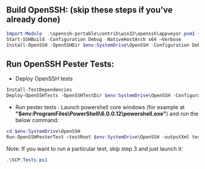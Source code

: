 ## Build OpenSSH: (skip these steps if you’ve already done)
```powershell
Import-Module  .\openssh-portable\contrib\win32\openssh\appveyor.psm1 –Force
Start-SSHBuild -Configuration Debug -NativeHostArch x64 –Verbose
Install-OpenSSH -OpenSSHDir $env:SystemDrive\OpenSSH -Configuration Debug -NativeHostArch x64
```
## Run OpenSSH Pester Tests:
- Deploy OpenSSH tests
```powershell
Install-TestDependencies
Deploy-OpenSSHTests -OpenSSHTestDir $env:SystemDrive\OpenSSH -Configuration Debug -NativeHostArch x64
```
- Run pester tests : Launch powershell core windows (for example at **"$env:ProgramFiles\PowerShell\6.0.0.12\powershell.exe"**) and run the below command:
```powershell
cd $env:SystemDrive\OpenSSH
Run-OpenSSHPesterTest –testRoot $env:SystemDrive\OpenSSH -outputXml testresult.xml
```
   Note: If you want to run a particular test, skip step 3 and just launch it:
```powershell
.\SCP.Tests.ps1
```

